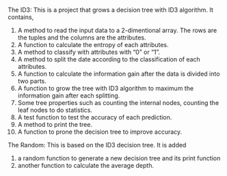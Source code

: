 The ID3:
This is a project that grows a decision tree with ID3 algorithm. It contains,
1.	A method to read the input data to a 2-dimentional array.  The rows are the tuples and the columns are the attributes.
2.	A function to calculate the entropy of each attributes.
3.	A method to classify with attributes with “0” or “1”.
4.	A method to split the date according to the classification of each attributes.
5.	A function to calculate the information gain after the data is divided into two parts.  
6.	A function to grow the tree with ID3 algorithm to maximum the information gain after each splitting. 
7.	Some tree properties such as counting the internal nodes, counting the leaf nodes to do statistics.
8.	A test function to test the accuracy of each prediction.
9.	A method to print the tree.
10.	A function to prone the decision tree to improve accuracy.

The Random:
This is based on the ID3 decision tree. It is added 
1.  a random function to generate a new decision tree and its print function 
2.  another function to calculate the average depth.
